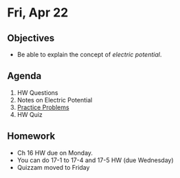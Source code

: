 Fri, Apr 22
=========      
  
Objectives    
------------    
- Be able to explain the concept of *electric potential*.
   
Agenda      
---------      
1. HW Questions
2. Notes on Electric Potential
3. [Practice Problems](https://avon.schoology.com/page/5900729405)
4. HW Quiz

  
Homework    
-------------      
  
- Ch 16 HW due on Monday.
- You can do 17-1 to 17-4 and 17-5 HW (due Wednesday)
- Quizzam moved to Friday
<!--stackedit_data:
eyJoaXN0b3J5IjpbMTIzMjk4MDkwOCwtMTc1NDcxMzE4MSwxNz
Q0OTYwNTUxLDIwMjM1NDg3MzUsLTE0NDI3OTQyNzEsLTMzMjU5
NDExNSwtNjI1NjM3NzY1LDIyMDM2NTA1MCwxMDIzNzY4MzIxLC
0xODkyMDA1MTg3LDkzNDQ0MDY5Miw5ODQxODU5MzUsLTQxNzE0
MDg5NCwtMTI1NTA4MTM2NiwtODMyNDgwNDE2LC0xNjg4NjAyOT
I3LC0zMjMxODM4ODMsLTUxMTM3NDk5OCwtODQ0MTg5NjAyLC0x
MzYyODQxMTM4XX0=
-->
